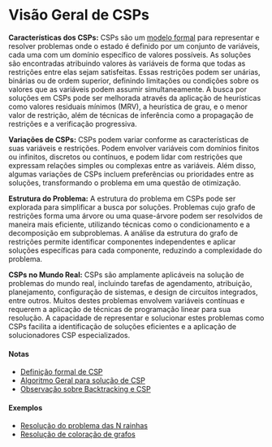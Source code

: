 # Visão Geral de CSPs

**Características dos CSPs:**
CSPs são um [modelo formal](./csp.md) para representar e resolver problemas onde o estado é definido por um conjunto de variáveis, cada uma com um domínio específico de valores possíveis. As soluções são encontradas atribuindo valores às variáveis de forma que todas as restrições entre elas sejam satisfeitas. Essas restrições podem ser unárias, binárias ou de ordem superior, definindo limitações ou condições sobre os valores que as variáveis podem assumir simultaneamente. A busca por soluções em CSPs pode ser melhorada através da aplicação de heurísticas como valores residuais mínimos (MRV), a heurística de grau, e o menor valor de restrição, além de técnicas de inferência como a propagação de restrições e a verificação progressiva.

**Variações de CSPs:**
CSPs podem variar conforme as características de suas variáveis e restrições. Podem envolver variáveis com domínios finitos ou infinitos, discretos ou contínuos, e podem lidar com restrições que expressam relações simples ou complexas entre as variáveis. Além disso, algumas variações de CSPs incluem preferências ou prioridades entre as soluções, transformando o problema em uma questão de otimização.

**Estrutura do Problema:**
A estrutura do problema em CSPs pode ser explorada para simplificar a busca por soluções. Problemas cujo grafo de restrições forma uma árvore ou uma quase-árvore podem ser resolvidos de maneira mais eficiente, utilizando técnicas como o condicionamento e a decomposição em subproblemas. A análise da estrutura do grafo de restrições permite identificar componentes independentes e aplicar soluções específicas para cada componente, reduzindo a complexidade do problema.

**CSPs no Mundo Real:**
CSPs são amplamente aplicáveis na solução de problemas do mundo real, incluindo tarefas de agendamento, atribuição, planejamento, configuração de sistemas, e design de circuitos integrados, entre outros. Muitos destes problemas envolvem variáveis contínuas e requerem a aplicação de técnicas de programação linear para sua resolução. A capacidade de representar e solucionar estes problemas como CSPs facilita a identificação de soluções eficientes e a aplicação de solucionadores CSP especializados.

#### Notas
- [Definição formal de CSP](csp.md)
- [Algoritmo Geral para solução de CSP](algoritmo-resolver-csp.md)
- [Observação sobre Backtracking e CSP](csp-vs-backtrack.md)

#### Exemplos
- [Resolução do problema das N rainhas](../notebooks/n-queen-problem.ipynb)
- [Resolução de coloração de grafos](../notebooks/graph-coloring.ipynb)


